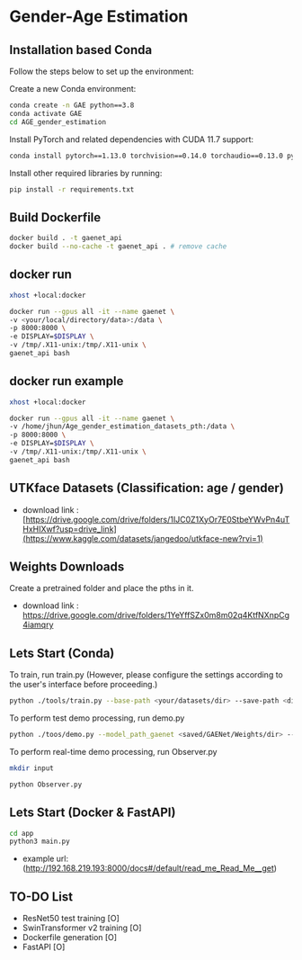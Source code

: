 # Gender-Age Estimation

## Installation based Conda

Follow the steps below to set up the environment:

Create a new Conda environment:
   ```bash
   conda create -n GAE python==3.8
   conda activate GAE
   cd AGE_gender_estimation
   ```
Install PyTorch and related dependencies with CUDA 11.7 support:
   ```bash
   conda install pytorch==1.13.0 torchvision==0.14.0 torchaudio==0.13.0 pytorch-cuda=11.7 -c pytorch -c nvidia
   ```
Install other required libraries by running:
   ```bash
   pip install -r requirements.txt
   ```

## Build Dockerfile
```bash
docker build . -t gaenet_api
docker build --no-cache -t gaenet_api . # remove cache
```
## docker run
```bash
xhost +local:docker

docker run --gpus all -it --name gaenet \
-v <your/local/directory/data>:/data \
-p 8000:8000 \
-e DISPLAY=$DISPLAY \
-v /tmp/.X11-unix:/tmp/.X11-unix \
gaenet_api bash
```
## docker run example
```bash
xhost +local:docker

docker run --gpus all -it --name gaenet \
-v /home/jhun/Age_gender_estimation_datasets_pth:/data \
-p 8000:8000 \
-e DISPLAY=$DISPLAY \
-v /tmp/.X11-unix:/tmp/.X11-unix \
gaenet_api bash
```
## UTKface Datasets (Classification: age / gender)
- download link : [https://drive.google.com/drive/folders/1IJC0Z1XyOr7E0StbeYWvPn4uTHxHIXwf?usp=drive_link](https://www.kaggle.com/datasets/jangedoo/utkface-new?rvi=1)

## Weights Downloads
Create a pretrained folder and place the pths in it.
- download link : https://drive.google.com/drive/folders/1YeYffSZx0m8m02q4KtfNXnpCg4iamqry

## Lets Start (Conda)
To train, run train.py (However, please configure the settings according to the user's interface before proceeding.)
   ```bash
   python ./tools/train.py --base-path <your/datasets/dir> --save-path <dir/you/want/to/save>
   ```

To perform test demo processing, run demo.py

   ```bash
   python ./toos/demo.py --model_path_gaenet <saved/GAENet/Weights/dir> --model_path_yolo <yolo/weights/dir> ----image_path <test/image>
   ```

To perform real-time demo processing, run Observer.py

   ```bash
   mkdir input
   ```

   ```bash
   python Observer.py
   ```
## Lets Start (Docker & FastAPI)

```bash
cd app
python3 main.py
```
- example url: (http://192.168.219.193:8000/docs#/default/read_me_Read_Me__get)

## TO-DO List
- ResNet50 test training [O]
- SwinTransformer v2 training [O]
- Dockerfile generation [O]
- FastAPI [O]
